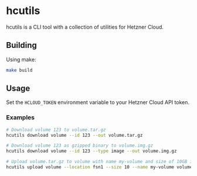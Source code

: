 # hcutils
hcutils is a CLI tool with a collection of utilities for Hetzner Cloud.

## Building

Using make:

```bash
make build
```

## Usage

Set the `HCLOUD_TOKEN` environment variable to your Hetzner Cloud API token.

### Examples

```bash
# Download volume 123 to volume.tar.gz
hcutils download volume --id 123 --out volume.tar.gz

# Download volume 123 as gzipped binary to volume.img.gz
hcutils download volume --id 123 --type image --out volume.img.gz

# Upload volume.tar.gz to volume with name my-volume and size of 10GB in location fsn1
hcutils upload volume --location fsn1 --size 10 --name my-volume volume.tar.gz
```